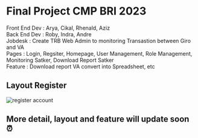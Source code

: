 # Final Project CMP BRI 2023
Front End Dev : Arya, Cikal, Rhenald, Aziz <br>
Back End Dev : Roby, Indra, Andre <br>
Jobdesk : Create TRB Web Admin to monitoring Transastion between Giro and VA <br>
Pages : Login, Regsiter, Homepage, User Management, Role Management, Monitoring Satker, Download Report Satker <br>
Feature : Download report VA convert into Spreadsheet, etc <br>

## Layout Register
![register account](https://github.com/indahcikalao/Finpro-FE-CMP/assets/75374189/d48e26d5-828d-46dc-8bfe-1e6b22357e73)

## More detail, layout and feature will update soon ⏰
